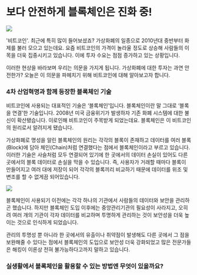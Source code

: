 # 보다 안전하게 블록체인은 진화 중!

<img src="https://postfiles.pstatic.net/MjAyMTA1MDZfMTA1/MDAxNjIwMjYzNDQwODk4.gZP7LxMWCyMvV-oN1FEgkQKol9nPvxTRqEvGVL8yLaUg.bXTC80kMLk8b3zBXkff9z_wQQu8a4cyDScymBW1znXUg.JPEG.with_msip/0504_%EB%B8%94%EB%A1%9C%EA%B7%B8%EC%8D%B8%EB%84%A4%EC%9D%BC1.jpg?type=w966">

'비트코인'. 최근에 특히 많이 들어보셨죠? 가상화폐의 일종으로 2010년대 중반부터 화제를 불러 모으고 있는데요. 요즘 비트코인의 가격이 놀라울 정도로 상승해 사람들의 이목을 더욱 집중시키고 있습니다. 이에 투자 수요는 점점 증가하고 있는 상황입니다.

이러한 현상을 바라보며 우리는 의문을 가지게 됩니다. 가상화폐에 대한 투자는 과연 안전한가? 오늘은 이 의문을 파헤치기 위해 비트코인에 대해 알아보고자 합니다.



### 4차 산업혁명과 함께 등장한 블록체인 기술

비트코인에 사용되는 대표적인 기술은 ‘블록체인’입니다. 블록체인이란 말 그대로 ‘블록을 연결’한 기술입니다. 2008년 미국 금융위기가 발생하자 기존 화폐 시스템에 대한 불신이 확산됐습니다. 이로인해 비트코인이 주목받게 되었는데요. 블록체인은 이 비트코인의 원리로서 알려지게 됐습니다.

가상화폐로 명성을 알린 블록체인의 원리는 각각의 블록이 존재하고 데이터를 여러 블록(Block)에 담아 체인(Chain)처럼 연결했다는 점에서 블록체인이라고 부르고 있습니다. 이러한 기술은 사슬처럼 모두 연결되어 있기에 한 곳에서의 데이터 손실이 있어도 다른 곳에서의 블록 데이터로 손실을 막을 수 있습니다. 즉, 사용자가 거래할 때마다 블록이 만들어지고 여러 대에 저장이 되어 각각의 블록끼리 비교하기 때문에 데이터를 위조 및 변조를 할 수 없게끔 되어있습니다.

<img src="https://postfiles.pstatic.net/MjAyMTA1MDRfMTUx/MDAxNjIwMDk0Mjc2NTQw.7-BZyjFRdK692eTelBCYnOebQc5U-Y7g5pvTE9Ppdrcg.egBzJ3fkYkLmEhXLk34UGu8N6e-FE-nFtMNwPz4_bhMg.PNG.with_msip/%EC%82%AC%EC%A7%842.png?type=w966">

블록체인이 사용되기 이전에는 각각 하나의 기관에서 사람들의 데이터와 보안을 관리하곤 했습니다. 하지만 블록체인 도입 이후에는 중앙관리기관의 필요성이 사라지고, 오히려 여러 개의 기관이 각자 데이터를 비교하며 투명하게 관리하는 것이 보안성을 더욱 높이는 것으로 인식하게 되었습니다.

관리의 투명성 뿐 아니라 한 곳에서의 유출이나 취약점이 발생해도 다른 곳에서 그 점을 보완해줄 수 있다는 점에서 블록체인의 도입으로 보안성 더욱 강화되었고 많은 전문가들은 해킹이 이론상 전혀 불가능하다고까지 말하고 있습니다.



### 실생활에서 블록체인을 활용할 수 있는 방법엔 무엇이 있을까요?

